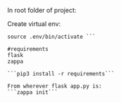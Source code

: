 In root folder of project:

Create virtual env:
``` virtualenv .env
source .env/bin/activate ```

#requirements
flask
zappa

```pip3 install -r requirements```

From wherever flask app.py is:
```zappa init```
